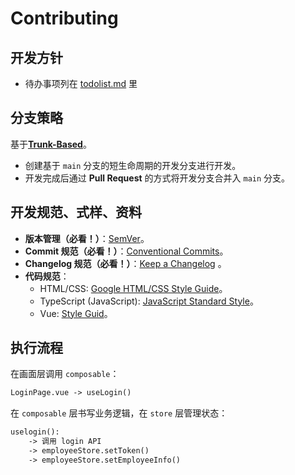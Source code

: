 # Contributing

## 开发方针

- 待办事项列在 [todolist.md](./docs/todolist.md) 里

## 分支策略

基于[**Trunk-Based**](https://www.atlassian.com/ja/continuous-delivery/continuous-integration/trunk-based-development)。

- 创建基于 `main` 分支的短生命周期的开发分支进行开发。
- 开发完成后通过 **Pull Request** 的方式将开发分支合并入 `main` 分支。

## 开发规范、式样、资料

- **版本管理（必看！）**：[SemVer](https://semver.org/)。
- **Commit 规范（必看！）**：[Conventional Commits](https://www.conventionalcommits.org/en/v1.0.0/)。
- **Changelog 规范（必看！）**：[Keep a Changelog](https://keepachangelog.com/zh-CN/) 。
- **代码规范**：
  - HTML/CSS: [Google HTML/CSS Style Guide](https://google.github.io/styleguide/htmlcssguide.html)。
  - TypeScript (JavaScript): [JavaScript Standard Style](https://standardjs.com/rules-en)。
  - Vue: [Style Guid](https://cn.vuejs.org/style-guide/)。

## 执行流程

在画面层调用 `composable`：

```txt
LoginPage.vue -> useLogin()
```

在 `composable` 层书写业务逻辑，在 `store` 层管理状态：

```txt
uselogin():
    -> 调用 login API
    -> employeeStore.setToken()
    -> employeeStore.setEmployeeInfo()
```
